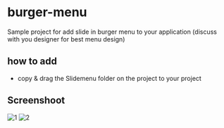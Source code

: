 # burger-menu
Sample project for add slide in burger menu to your application (discuss with you designer for best menu design)

## how to add
- copy & drag the Slidemenu folder on the project to your project

## Screenshoot
![1](https://user-images.githubusercontent.com/1490342/43820439-7b3a2b7a-9b10-11e8-8540-147926f4f1b4.png)
![2](https://user-images.githubusercontent.com/1490342/43820440-7b6d2b24-9b10-11e8-9eb3-2ef1891a19e9.png)
